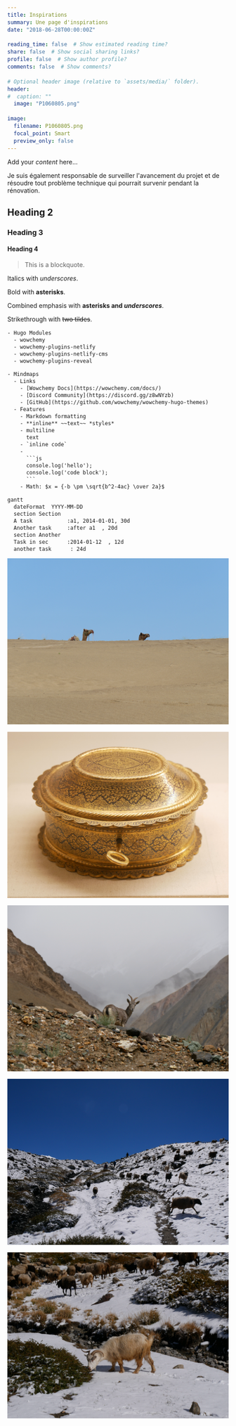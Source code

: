 ```yaml
---
title: Inspirations
summary: Une page d'inspirations
date: "2018-06-28T00:00:00Z"

reading_time: false  # Show estimated reading time?
share: false  # Show social sharing links?
profile: false  # Show author profile?
comments: false  # Show comments?

# Optional header image (relative to `assets/media/` folder).
header:
#  caption: ""
  image: "P1060805.png"

image:
  filename: P1060805.png
  focal_point: Smart
  preview_only: false
---
```




Add your *content* here...

Je suis également responsable de surveiller l'avancement du projet et de résoudre tout problème technique qui pourrait survenir pendant la rénovation.

## Heading 2
### Heading 3
#### Heading 4


> This is a blockquote.


Italics with _underscores_.

Bold with **asterisks**.

Combined emphasis with **asterisks and _underscores_**.

Strikethrough with ~~two tildes~~.



```markmap {height="200px"}
- Hugo Modules
  - wowchemy
  - wowchemy-plugins-netlify
  - wowchemy-plugins-netlify-cms
  - wowchemy-plugins-reveal
```



```markmap
- Mindmaps
  - Links
    - [Wowchemy Docs](https://wowchemy.com/docs/)
    - [Discord Community](https://discord.gg/z8wNYzb)
    - [GitHub](https://github.com/wowchemy/wowchemy-hugo-themes)
  - Features
    - Markdown formatting
    - **inline** ~~text~~ *styles*
    - multiline
      text
    - `inline code`
    -
      ```js
      console.log('hello');
      console.log('code block');
      ```
    - Math: $x = {-b \pm \sqrt{b^2-4ac} \over 2a}$
```


```mermaid
gantt
  dateFormat  YYYY-MM-DD
  section Section
  A task           :a1, 2014-01-01, 30d
  Another task     :after a1  , 20d
  section Another
  Task in sec      :2014-01-12  , 12d
  another task      : 24d
```



![](P1060722.png)

![](P1060805.png)

![](P1070461.png)

![](P1070479.png)

![](P1070482.png)
